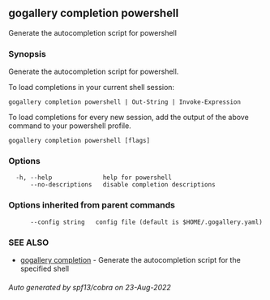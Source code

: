## gogallery completion powershell

Generate the autocompletion script for powershell

### Synopsis

Generate the autocompletion script for powershell.

To load completions in your current shell session:

	gogallery completion powershell | Out-String | Invoke-Expression

To load completions for every new session, add the output of the above command
to your powershell profile.


```
gogallery completion powershell [flags]
```

### Options

```
  -h, --help              help for powershell
      --no-descriptions   disable completion descriptions
```

### Options inherited from parent commands

```
      --config string   config file (default is $HOME/.gogallery.yaml)
```

### SEE ALSO

* [gogallery completion](gogallery_completion.md)	 - Generate the autocompletion script for the specified shell

###### Auto generated by spf13/cobra on 23-Aug-2022
